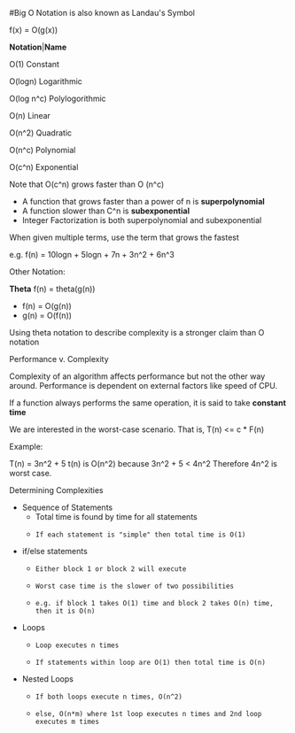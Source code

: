 #Big O Notation is also known as Landau's Symbol

f(x) = O(g(x))

**Notation**|**Name**

O(1)		Constant

O(logn)		Logarithmic

O(log n^c)	Polylogorithmic

O(n)		Linear

O(n^2)		Quadratic

O(n^c)		Polynomial

O(c^n)		Exponential


Note that O(c^n) grows faster than O (n^c)

* A function that grows faster than a power of n is **superpolynomial**
* A function slower than C^n is **subexponential**
* Integer Factorization is both superpolynomial and subexponential

When given multiple terms, use the term that grows the fastest

e.g. f(n) = 10logn + 5logn + 7n + 3n^2 + 6n^3

Other Notation:

**Theta** 
f(n) = theta(g(n))
* f(n) = O(g(n))
* g(n) = O(f(n))

Using theta notation to describe complexity is a stronger claim than O notation

Performance v. Complexity

Complexity of an algorithm affects performance but not the other way around. 
Performance is dependent on external factors like speed of CPU. 

If a function always performs the same operation, it is said to take **constant time**

We are interested in the worst-case scenario. That is, T(n) <= c * F(n)

Example:

T(n) = 3n^2 + 5
t(n) is O(n^2) because 3n^2 + 5 < 4n^2
Therefore 4n^2 is worst case. 



Determining Complexities 
* Sequence of Statements
    *    Total time is found by time for all statements
    *     If each statement is "simple" then total time is O(1)
* if/else statements
    *     Either block 1 or block 2 will execute
    *     Worst case time is the slower of two possibilities
    *     e.g. if block 1 takes O(1) time and block 2 takes O(n) time, then it is O(n)
* Loops
    *     Loop executes n times
    *     If statements within loop are O(1) then total time is O(n)
* Nested Loops
    *     If both loops execute n times, O(n^2)
    *     else, O(n*m) where 1st loop executes n times and 2nd loop executes m times




